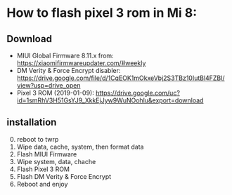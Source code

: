 # How to flash pixel 3 rom in Mi 8:

## Download
- MIUI Global Firmware 8.11.x from: 
https://xiaomifirmwareupdater.com/#weekly
- DM Verity & Force Encrypt disabler: https://drive.google.com/file/d/1CqEOK1mOkxeVbj2S3TBz10IutBl4FZBI/view?usp=drive_open
- Pixel 3 ROM (2019-01-09): 
https://drive.google.com/uc?id=1smRhV3H51GsYJ9_XkkEjJyw9WuNOohlu&export=download

## installation
0. reboot to twrp
1. Wipe data, cache, system, then format data
2. Flash MIUI Firmware
3. Wipe system, data, chache
4. Flash Pixel 3 ROM
5. Flash DM Verity & Force Encrypt
6. Reboot and enjoy
